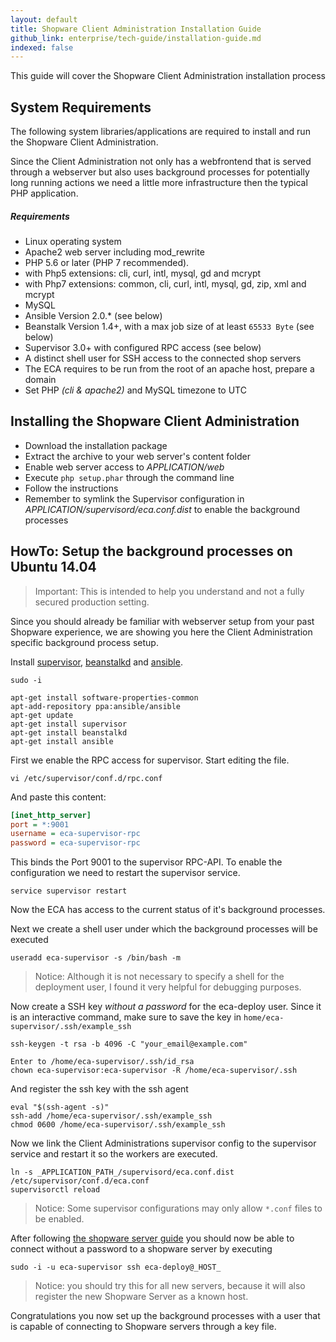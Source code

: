 ```yaml
---
layout: default
title: Shopware Client Administration Installation Guide
github_link: enterprise/tech-guide/installation-guide.md
indexed: false
---
```


This guide will cover the Shopware Client Administration installation process

<div class="toc-list"></div>

## System Requirements

The following system libraries/applications are required to install and run the Shopware Client Administration.

Since the Client Administration not only has a webfrontend that is served through a webserver but also uses background processes for potentially long running actions we need a little more infrastructure then the typical PHP application.

##### Requirements

- Linux operating system
- Apache2 web server including mod_rewrite
- PHP 5.6 or later (PHP 7 recommended).
- with Php5 extensions: cli, curl, intl, mysql, gd and mcrypt
- with Php7 extensions: common, cli, curl, intl, mysql, gd, zip, xml and mcrypt
- MySQL
- Ansible Version 2.0.* (see below)
- Beanstalk Version 1.4+, with a max job size of at least `65533 Byte` (see below)
- Supervisor 3.0+ with configured RPC access (see below)
- A distinct shell user for SSH access to the connected shop servers
- The ECA requires to be run from the root of an apache host, prepare a domain
- Set PHP *(cli & apache2)* and MySQL timezone to UTC

## Installing the Shopware Client Administration

- Download the installation package
- Extract the archive to your web server's content folder
- Enable web server access to *_APPLICATION_/web*
- Execute `php setup.phar` through the command line
- Follow the instructions
- Remember to symlink the Supervisor configuration in *_APPLICATION_/supervisord/eca.conf.dist* to enable the background processes

## HowTo: Setup the background processes on Ubuntu 14.04

> Important: This is intended to help you understand and not a fully secured production setting.

Since you should already be familiar with webserver setup from your past Shopware experience, we are showing you here the Client Administration specific background process setup.

Install [supervisor](http://supervisord.org/installing.html#installing-to-a-system-with-internet-access), [beanstalkd](https://www.vultr.com/docs/setup-beanstalkd-and-beanstalk-console-on-ubuntu-14) and [ansible](http://docs.ansible.com/ansible/intro_installation.html#latest-releases-via-apt-ubuntu).

````shell
sudo -i

apt-get install software-properties-common
apt-add-repository ppa:ansible/ansible
apt-get update
apt-get install supervisor
apt-get install beanstalkd
apt-get install ansible
````

First we enable the RPC access for supervisor. Start editing the file.

````shell
vi /etc/supervisor/conf.d/rpc.conf
````

And paste this content:

````ini
[inet_http_server]
port = *:9001
username = eca-supervisor-rpc
password = eca-supervisor-rpc
````

This binds the Port 9001 to the supervisor RPC-API. To enable the configuration we need to restart the supervisor service.

````shell
service supervisor restart
````

Now the ECA has access to the current status of it's background processes.

Next we create a shell user under which the background processes will be executed

````shell
useradd eca-supervisor -s /bin/bash -m
````
> Notice: Although it is not necessary to specify a shell for the deployment user, I found it very helpful for debugging purposes.

Now create a SSH key *without a password* for the eca-deploy user. Since it is an interactive command, make sure to save the key in `home/eca-supervisor/.ssh/example_ssh`

````shell
ssh-keygen -t rsa -b 4096 -C "your_email@example.com"

Enter to /home/eca-supervisor/.ssh/id_rsa
chown eca-supervisor:eca-supervisor -R /home/eca-supervisor/.ssh
````

And register the ssh key with the ssh agent

````shell
eval "$(ssh-agent -s)"
ssh-add /home/eca-supervisor/.ssh/example_ssh
chmod 0600 /home/eca-supervisor/.ssh/example_ssh
````

Now we link the Client Administrations supervisor config to the supervisor service and restart it so the workers are executed.

```shell
ln -s _APPLICATION_PATH_/supervisord/eca.conf.dist /etc/supervisor/conf.d/eca.conf
supervisorctl reload
```
> Notice: Some supervisor configurations may only allow `*.conf` files to be enabled.

After following [the shopware server guide](/enterprise/tech-guide/shopware-server-configuration-guide) you should now be able to connect without a password to a shopware server by executing

````
sudo -i -u eca-supervisor ssh eca-deploy@_HOST_
````
> Notice: you should try this for all new servers, because it will also register the new Shopware Server as a known host.

Congratulations you now set up the background processes with a user that is capable of connecting to Shopware servers through a key file. 